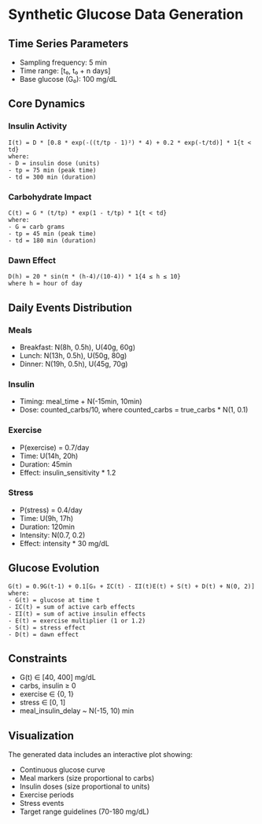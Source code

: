 # Synthetic Glucose Data Generation

## Time Series Parameters
- Sampling frequency: 5 min
- Time range: [t₀, t₀ + n days]
- Base glucose (G₀): 100 mg/dL

## Core Dynamics

### Insulin Activity
```
I(t) = D * [0.8 * exp(-((t/tp - 1)²) * 4) + 0.2 * exp(-t/td)] * 1{t < td}
where:
- D = insulin dose (units)
- tp = 75 min (peak time)
- td = 300 min (duration)
```

### Carbohydrate Impact
```
C(t) = G * (t/tp) * exp(1 - t/tp) * 1{t < td}
where:
- G = carb grams
- tp = 45 min (peak time)
- td = 180 min (duration)
```

### Dawn Effect
```
D(h) = 20 * sin(π * (h-4)/(10-4)) * 1{4 ≤ h ≤ 10}
where h = hour of day
```

## Daily Events Distribution

### Meals
- Breakfast: N(8h, 0.5h), U(40g, 60g)
- Lunch: N(13h, 0.5h), U(50g, 80g)
- Dinner: N(19h, 0.5h), U(45g, 70g)

### Insulin
- Timing: meal_time + N(-15min, 10min)
- Dose: counted_carbs/10, where counted_carbs = true_carbs * N(1, 0.1)

### Exercise
- P(exercise) = 0.7/day
- Time: U(14h, 20h)
- Duration: 45min
- Effect: insulin_sensitivity * 1.2

### Stress
- P(stress) = 0.4/day
- Time: U(9h, 17h)
- Duration: 120min
- Intensity: N(0.7, 0.2)
- Effect: intensity * 30 mg/dL

## Glucose Evolution
```
G(t) = 0.9G(t-1) + 0.1[G₀ + ΣC(t) - ΣI(t)E(t) + S(t) + D(t) + N(0, 2)]
where:
- G(t) = glucose at time t
- ΣC(t) = sum of active carb effects
- ΣI(t) = sum of active insulin effects
- E(t) = exercise multiplier (1 or 1.2)
- S(t) = stress effect
- D(t) = dawn effect
```

## Constraints
- G(t) ∈ [40, 400] mg/dL
- carbs, insulin ≥ 0
- exercise ∈ {0, 1}
- stress ∈ [0, 1]
- meal_insulin_delay ~ N(-15, 10) min

## Visualization
The generated data includes an interactive plot showing:
- Continuous glucose curve
- Meal markers (size proportional to carbs)
- Insulin doses (size proportional to units)
- Exercise periods
- Stress events
- Target range guidelines (70-180 mg/dL) 